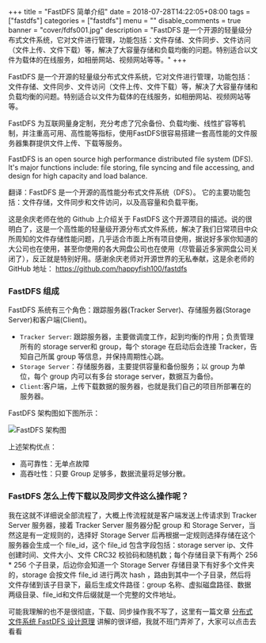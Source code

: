 +++
title = "FastDFS 简单介绍"
date = 2018-07-28T14:22:05+08:00
tags = ["fastdfs"]
categories = ["fastdfs"]
menu = ""
disable_comments = true
banner = "cover/fdfs001.jpg"
description = "FastDFS 是一个开源的轻量级分布式文件系统，它对文件进行管理，功能包括：文件存储、文件同步、文件访问（文件上传、文件下载）等，解决了大容量存储和负载均衡的问题。特别适合以文件为载体的在线服务，如相册网站、视频网站等等。"
+++

FastDFS 是一个开源的轻量级分布式文件系统，它对文件进行管理，功能包括：文件存储、文件同步、文件访问（文件上传、文件下载）等，解决了大容量存储和负载均衡的问题。特别适合以文件为载体的在线服务，如相册网站、视频网站等等。

FastDFS 为互联网量身定制，充分考虑了冗余备份、负载均衡、线性扩容等机制，并注重高可用、高性能等指标，使用FastDFS很容易搭建一套高性能的文件服务器集群提供文件上传、下载等服务。

FastDFS is an open source high performance distributed file system (DFS). It's major functions include: file storing, file syncing and file accessing, and design for high capacity and load balance.

翻译：FastDFS 是一个开源的高性能分布式文件系统（DFS）。 它的主要功能包括：文件存储，文件同步和文件访问，以及高容量和负载平衡。

这是余庆老师在他的 Github 上介绍关于 FastDFS 这个开源项目的描述。说的很明白了，这是一个高性能的轻量级开源分布式文件系统，解决了我们日常项目中众所周知的文件存储性能问题，几乎适合市面上所有项目使用，据说好多家你知道的大公司也在使用，甚至你使用的各大网盘公司也在使用（尽管最近多家网盘公司关闭了），反正就是特别好用。感谢余庆老师对开源世界的无私奉献，这是余老师的 GitHub 地址： <https://github.com/happyfish100/fastdfs>

### FastDFS 组成
FastDFS 系统有三个角色：跟踪服务器(Tracker Server)、存储服务器(Storage Server)和客户端(Client)。

- `Tracker Server`: 跟踪服务器，主要做调度工作，起到均衡的作用；负责管理所有的 storage server和 group，每个 storage 在启动后会连接 Tracker，告知自己所属 group 等信息，并保持周期性心跳。
- `Storage Server`：存储服务器，主要提供容量和备份服务；以 group 为单位，每个 group 内可以有多台 storage server，数据互为备份。
- `Client`:客户端，上传下载数据的服务器，也就是我们自己的项目所部署在的服务器。

FastDFS 架构图如下图所示：

![FastDFS 架构图](/images/FastDFS.png)

上述架构优点：

- 高可靠性：无单点故障 
- 高吞吐性：只要 Group 足够多，数据流量将足够分散。

### FastDFS 怎么上传下载以及同步文件这么操作呢？
我在这就不详细说全部流程了，大概上传流程就是客户端发送上传请求到 Tracker Server 服务器，接着 Tracker Server 服务器分配 group 和 Storage Server，当然这是有一定规则的，选择好 Storage Server 后再根据一定规则选择存储在这个服务器会生成一个 file_id，这个 file_id 包含字段包括：storage server ip、文件创建时间、文件大小、文件 CRC32 校验码和随机数；每个存储目录下有两个 256 * 256 个子目录，后边你会知道一个 Storage Server 存储目录下有好多个文件夹的，storage 会按文件 file_id 进行两次 hash ，路由到其中一个子目录，然后将文件存储到该子目录下，最后生成文件路径：group 名称、虚拟磁盘路径、数据两级目录、file_id和文件后缀就是一个完整的文件地址。

可能我理解的也不是很彻底，下载、同步操作我不写了，这里有一篇文章 [分布式文件系统 FastDFS 设计原理](http://blog.chinaunix.net/uid-20196318-id-4058561.html) 讲解的很详细，我就不班门弄斧了，大家可以点击去看看

